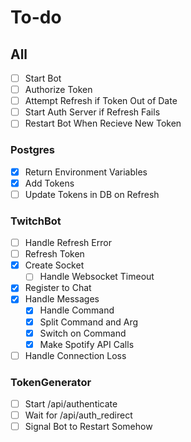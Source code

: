 # To-do
## All

- [ ] Start Bot
- [ ] Authorize Token
- [ ] Attempt Refresh if Token Out
      of Date
- [ ] Start Auth Server if Refresh
      Fails
- [ ] Restart Bot When Recieve New
      Token

### Postgres

- [x] Return Environment Variables 
- [x] Add Tokens
- [ ] Update Tokens in DB on Refresh

### TwitchBot

- [ ] Handle Refresh Error
- [ ] Refresh Token
- [x] Create Socket
  - [ ] Handle Websocket Timeout
- [x] Register to Chat
- [x] Handle Messages
  - [x] Handle Command
  - [x] Split Command and Arg
  - [x] Switch on Command
  - [x] Make Spotify API Calls
- [ ] Handle Connection Loss

### TokenGenerator

- [ ] Start /api/authenticate
- [ ] Wait for /api/auth_redirect
- [ ] Signal Bot to Restart Somehow
